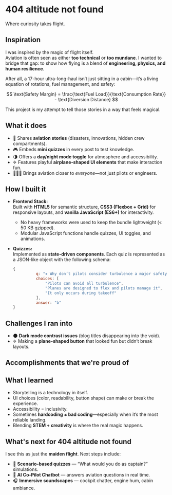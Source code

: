 # 404 altitude not found
Where curiosity takes flight.
## Inspiration
I was inspired by the magic of flight itself.  
Aviation is often seen as either **too technical** or **too mundane**. I wanted to bridge that gap: to show how flying is a blend of **engineering, physics, and human resilience**.  

After all, a 17-hour ultra-long-haul isn’t just sitting in a cabin—it’s a living equation of rotations, fuel management, and safety:  

$$
\text{Safety Margin} = \frac{\text{Fuel Load}}{\text{Consumption Rate}} - \text{Diversion Distance}
$$

This project is my attempt to tell those stories in a way that feels magical.  

## What it does
- 📖 Shares **aviation stories** (disasters, innovations, hidden crew compartments).  
- 🎮 Embeds **mini quizzes** in every post to test knowledge.  
- 🌗 Offers a **day/night mode toggle** for atmosphere and accessibility.  
- ✈ Features playful **airplane-shaped UI elements** that make interaction fun.  
- 🧑‍🤝‍🧑 Brings aviation closer to *everyone*—not just pilots or engineers.  

## How I built it
- **Frontend Stack:**  
  Built with **HTML5** for semantic structure, **CSS3 (Flexbox + Grid)** for responsive layouts, and **vanilla JavaScript (ES6+)** for interactivity.  
  - No heavy frameworks were used to keep the bundle lightweight (< 50 KB gzipped).  
  - Modular JavaScript functions handle quizzes, UI toggles, and animations.  

- **Quizzes:**  
  Implemented as **state-driven components**. Each quiz is represented as a JSON-like object with the following schema:  

  ```js
  {
            q: "✈ Why don’t pilots consider turbulence a major safety risk?",
            choices: [
                "Pilots can avoid all turbulence",
                "Planes are designed to flex and pilots manage it",
                "It only occurs during takeoff"
            ],
            answer: "b"
  }

## Challenges I ran into
- 🌑 **Dark mode contrast issues** (blog titles disappearing into the void).  
- ✈ Making a **plane-shaped button** that looked fun but didn’t break layouts. 

## Accomplishments that we're proud of

## What I learned
- Storytelling is a technology in itself.  
- UI choices (color, readability, button shape) can make or break the experience.  
- Accessibility = inclusivity.  
- Sometimes **hardcoding ≠ bad coding**—especially when it’s the most reliable landing.  
- Blending **STEM + creativity** is where the real magic happens.  

## What's next for 404 altitude not found
I see this as just the **maiden flight**. Next steps include:  
- 🛫 **Scenario-based quizzes** — “What would you do as captain?” simulations.  
- 🤖 **AI Co-Pilot Chatbot** — answers aviation questions in real time.  
- 🎧 **Immersive soundscapes** — cockpit chatter, engine hum, cabin ambiance.  
